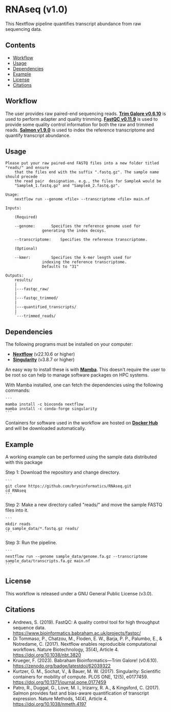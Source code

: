 # RNAseq (v1.0)

This Nextflow pipeline quantifies transcript abundance from raw sequencing data.

## Contents
- [Workflow](#workflow)
- [Usage](#usage)
- [Dependencies](#dependencies)
- [Example](#example)
- [License](#license)
- [Citations](#citations)

Workflow
--------
The user provides raw paired-end sequencing reads. [**Trim Galore v0.6.10**](https://github.com/FelixKrueger/TrimGalore) is used to perform adapter and quality trimming. [**FastQC v0.11.9**](https://www.bioinformatics.babraham.ac.uk/projects/fastqc/) is used to provide some quality control information for both the raw and trimmed reads. [**Salmon v1.9.0**](https://salmon.readthedocs.io/en/latest/) is used to index the reference transcriptome and quantify transcript abundance.

Usage
-----
	Please put your raw paired-end FASTQ files into a new folder titled "reads/" and ensure 
		that the files end with the suffix ".fastq.gz". The sample name should precede
		the read pair  designation. e.g., the files for SampleA would be 
		"SampleA_1.fastq.gz" and "SampleA_2.fastq.gz".
	
	Usage:
		nextflow run --genome <file> --transcriptome <file> main.nf
	
	Inputs:
	
		(Required)
		
		--genome:		Specifies the reference genome used for
					generating the index decoys.
						
		--transcriptome:	Specifies the reference transcriptome.	
			
		(Optional)
		
		--kmer:			Specifies the k-mer length used for
					indexing the reference transcriptome.
					Defaults to "31"
							
	Outputs:
		results/    
		|
		|---fastqc_raw/
		|
		|---fastqc_trimmed/
		|
		|---quantified_transcripts/
		|
		`---trimmed_reads/
    
Dependencies 
------------
The following programs must be installed on your computer:
* [**Nextflow**](https://github.com/nextflow-io/nextflow) (v22.10.6 or higher)
* [**Singularity**](https://docs.sylabs.io/guides/3.0/user-guide/installation.html) (v3.8.7 or higher)
 
An easy way to install these is with [**Mamba**](https://github.com/mamba-org/mamba). This doesn't require the user to be root so can help to manage software packages on HPC systems.

With Mamba installed, one can fetch the dependencies using the following commands:
````
```
mamba install -c bioconda nextflow
mamba install -c conda-forge singularity
```
````

Containers for software used in the workflow are hosted on [**Docker Hub**](https://hub.docker.com/u/bryoinformatics) and will be downloaded automatically.

Example
------------
A working example can be performed using the sample data distributed with this package

Step 1: Download the repository and change directory.
````
```
git clone https://github.com/bryoinformatics/RNAseq.git
cd RNAseq
```
````

Step 2: Make a new directory called "reads/" and move the sample FASTQ files into it.
````
```
mkdir reads
cp sample_data/*.fastq.gz reads/
```
````

Step 3: Run the pipeline.
````
```
nextflow run --genome sample_data/genome.fa.gz --transcriptome sample_data/transcripts.fa.gz main.nf
```
````

License
-------
This workflow is released under a GNU General Public License (v3.0).

Citations
---------
* Andrews, S. (2019). FastQC: A quality control tool for high throughput sequence data. https://www.bioinformatics.babraham.ac.uk/projects/fastqc/
* Di Tommaso, P., Chatzou, M., Floden, E. W., Barja, P. P., Palumbo, E., & Notredame, C. (2017). Nextflow enables reproducible computational workflows. Nature Biotechnology, 35(4), Article 4. https://doi.org/10.1038/nbt.3820
* Krueger, F. (2023). Babraham Bioinformatics—Trim Galore! (v0.6.10). https://zenodo.org/badge/latestdoi/62039322
* Kurtzer, G. M., Sochat, V., & Bauer, M. W. (2017). Singularity: Scientific containers for mobility of compute. PLOS ONE, 12(5), e0177459. https://doi.org/10.1371/journal.pone.0177459
* Patro, R., Duggal, G., Love, M. I., Irizarry, R. A., & Kingsford, C. (2017). Salmon provides fast and bias-aware quantification of transcript expression. Nature Methods, 14(4), Article 4. https://doi.org/10.1038/nmeth.4197


